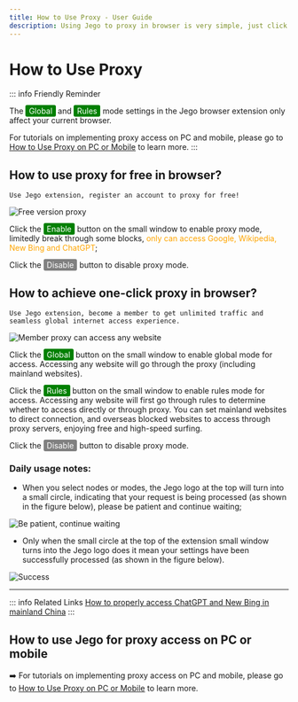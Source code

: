 ```yaml
---
title: How to Use Proxy - User Guide
description: Using Jego to proxy in browser is very simple, just click and you're out!
---
```


# How to Use Proxy

::: info Friendly Reminder

The <span style="background-color:green; color:white; padding:2px 6px; border-radius:3px;">Global</span> and <span style="background-color:green; color:white; padding:2px 6px; border-radius:3px;">Rules</span> mode settings in the Jego browser extension only affect your current browser.

For tutorials on implementing proxy access on PC and mobile, please go to [How to Use Proxy on PC or Mobile](/en/devices/pc-mobile) to learn more.
:::

## How to use proxy for free in browser?

`Use Jego extension, register an account to proxy for free!`

![Free version proxy](/images/image_spaces_2FtaiByLw8cj0IZKJTlaiM_2Fuploads_2FjlY9kf0MMYiw6POXkNyC_2Fimage_2.png)

Click the <span style="background-color:green; color:white; padding:2px 6px; border-radius:3px;">Enable</span> button on the small window to enable proxy mode, limitedly break through some blocks, <span style="color:orange;">only can access Google, Wikipedia, New Bing and ChatGPT</span>;

Click the <span style="background-color:grey; color:white; padding:2px 6px; border-radius:3px;">Disable</span> button to disable proxy mode.

## How to achieve one-click proxy in browser?

`Use Jego extension, become a member to get unlimited traffic and seamless global internet access experience.`

![Member proxy can access any website](/images/image_spaces_2FtaiByLw8cj0IZKJTlaiM_2Fuploads_2FfbQg0ayrr74bF0hLZJF3_2Fimage_3.png)

Click the <span style="background-color:green; color:white; padding:2px 6px; border-radius:3px;">Global</span> button on the small window to enable global mode for access. Accessing any website will go through the proxy (including mainland websites).

Click the <span style="background-color:green; color:white; padding:2px 6px; border-radius:3px;">Rules</span> button on the small window to enable rules mode for access. Accessing any website will first go through rules to determine whether to access directly or through proxy. You can set mainland websites to direct connection, and overseas blocked websites to access through proxy servers, enjoying free and high-speed surfing.

Click the <span style="background-color:grey; color:white; padding:2px 6px; border-radius:3px;">Disable</span> button to disable proxy mode.

### Daily usage notes:

* When you select nodes or modes, the Jego logo at the top will turn into a small circle, indicating that your request is being processed (as shown in the figure below), please be patient and continue waiting;

![Be patient, continue waiting](/images/image_spaces_2FtaiByLw8cj0IZKJTlaiM_2Fuploads_2FEPZl6HpdHgrDpHRkosCo_2Fimage_1.png)

* Only when the small circle at the top of the extension small window turns into the Jego logo does it mean your settings have been successfully processed (as shown in the figure below).

![Success](/images/image_spaces_2FtaiByLw8cj0IZKJTlaiM_2Fuploads_2FjJaTdcf57Qe8ztpIXKGl_2Fimage_2.png)

---

::: info Related Links
[How to properly access ChatGPT and New Bing in mainland China](/en/guide/chatgpt-access)
:::

## How to use Jego for proxy access on PC or mobile

➡️ For tutorials on implementing proxy access on PC and mobile, please go to [How to Use Proxy on PC or Mobile](/en/devices/pc-mobile) to learn more. 